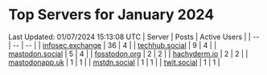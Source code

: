 # Top Servers for January 2024
Last Updated: 01/07/2024 15:13:08 UTC
| Server | Posts | Active Users |
| -- | -- | -- |
| [infosec.exchange](https://infosec.exchange/tags/PowerShell) | 36 | 4 |
| [techhub.social](https://techhub.social/tags/PowerShell) | 9 | 4 |
| [mastodon.social](https://mastodon.social/tags/PowerShell) | 5 | 4 |
| [fosstodon.org](https://fosstodon.org/tags/PowerShell) | 2 | 2 |
| [hachyderm.io](https://hachyderm.io/tags/PowerShell) | 2 | 2 |
| [mastodonapp.uk](https://mastodonapp.uk/tags/PowerShell) | 1 | 1 |
| [mstdn.social](https://mstdn.social/tags/PowerShell) | 1 | 1 |
| [twit.social](https://twit.social/tags/PowerShell) | 1 | 1 |
